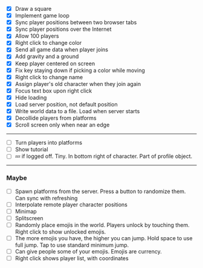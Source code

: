 - [x] Draw a square
- [x] Implement game loop
- [x] Sync player positions between two browser tabs
- [x] Sync player positions over the Internet
- [x] Allow 100 players
- [x] Right click to change color
- [x] Send all game data when player joins
- [x] Add gravity and a ground
- [x] Keep player centered on screen
- [x] Fix key staying down if picking a color while moving
- [x] Right click to change name
- [x] Assign player's old character when they join again
- [x] Focus text box upon right click
- [x] Hide loading
- [x] Load server position, not default position
- [x] Write world data to a file. Load when server starts
- [x] Decollide players from platforms
- [x] Scroll screen only when near an edge
---
- [ ] Turn players into platforms
- [ ] Show tutorial
- [ ] 💤 if logged off. Tiny. In bottom right of character. Part of profile object.
---
### Maybe
- [ ] Spawn platforms from the server. Press a button to randomize them. Can sync with refreshing
- [ ] Interpolate remote player character positions
- [ ] Minimap
- [ ] Splitscreen
- [ ] Randomly place emojis in the world. Players unlock by touching them. Right click to show unlocked emojis.
- [ ] The more emojis you have, the higher you can jump. Hold space to use full jump. Tap to use standard minimum jump.
- [ ] Can give people some of your emojis. Emojis are currency.
- [ ] Right click shows player list, with coordinates
